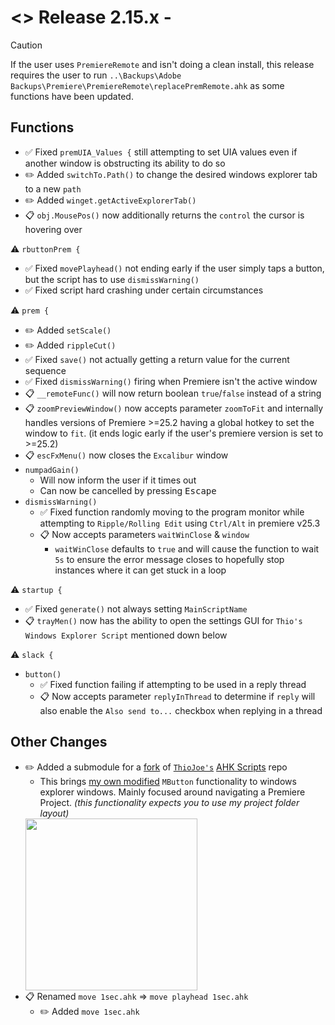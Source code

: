 # <> Release 2.15.x - 

> [!Caution]
> If the user uses `PremiereRemote` and isn't doing a clean install, this release requires the user to run `..\Backups\Adobe Backups\Premiere\PremiereRemote\replacePremRemote.ahk` as some functions have been updated.

## Functions
- ✅ Fixed `premUIA_Values {` still attempting to set UIA values even if another window is obstructing its ability to do so
- ✏️ Added `switchTo.Path()` to change the desired windows explorer tab to a new `path`
- ✏️ Added `winget.getActiveExplorerTab()`
- 📋 `obj.MousePos()` now additionally returns the `control` the cursor is hovering over

⚠️ `rbuttonPrem {`
- ✅ Fixed `movePlayhead()` not ending early if the user simply taps a button, but the script has to use `dismissWarning()`
- ✅ Fixed script hard crashing under certain circumstances

⚠️ `prem {`
- ✏️ Added `setScale()`
- ✏️ Added `rippleCut()`
- ✅ Fixed `save()` not actually getting a return value for the current sequence
- ✅ Fixed `dismissWarning()` firing when Premiere isn't the active window
- 📋 `__remoteFunc()` will now return boolean `true`/`false` instead of a string
- 📋 `zoomPreviewWindow()` now accepts parameter `zoomToFit` and internally handles versions of Premiere >=25.2 having a global hotkey to set the window to `fit`. (it ends logic early if the user's premiere version is set to >=25.2)
- 📋 `escFxMenu()` now closes the `Excalibur` window
- `numpadGain()`
    - Will now inform the user if it times out
    - Can now be cancelled by pressing <kbd>Escape</kbd>
- `dismissWarning()`
    - ✅ Fixed function randomly moving to the program monitor while attempting to `Ripple/Rolling Edit` using `Ctrl/Alt` in premiere v25.3
    - 📋 Now accepts parameters `waitWinClose` & `window`
        - `waitWinClose` defaults to `true` and will cause the function to wait `5s` to ensure the error message closes to hopefully stop instances where it can get stuck in a loop

⚠️ `startup {`
- ✅ Fixed `generate()` not always setting `MainScriptName`
- 📋 `trayMen()` now has the ability to open the settings GUI for `Thio's Windows Explorer Script` mentioned down below

⚠️ `slack {`
- `button()`
    - ✅ Fixed function failing if attempting to be used in a reply thread
    - 📋 Now accepts parameter `replyInThread` to determine if `reply` will also enable the `Also send to...` checkbox when replying in a thread

## Other Changes
- ✏️ Added a submodule for a [fork](https://github.com/Tomshiii/ThioJoe-AHK-Scripts) of [`ThioJoe's`](https://github.com/ThioJoe/) [AHK Scripts](https://github.com/ThioJoe/ThioJoe-AHK-Scripts/tree/main) repo
    - This brings [my own modified](https://github.com/Tomshiii/ahk/wiki/ExplorerDialogPathSelector.ahk) `MButton` functionality to windows explorer windows. Mainly focused around navigating a Premiere Project. *(this functionality expects you to use my project folder layout)*  
    <img src="https://github.com/user-attachments/assets/875278e5-f478-4a21-98a2-2d0615c948a1" width="275"/>
- 📋 Renamed `move 1sec.ahk` => `move playhead 1sec.ahk`
    - ✏️ Added `move 1sec.ahk`
